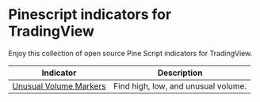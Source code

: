 # Pinescript indicators for TradingView

Enjoy this collection of open source Pine Script indicators for TradingView.

| Indicator                       | Description                           |
|----------------------------------|---------------------------------------|
| [Unusual Volume Markers](unusual_volume/) | Find high, low, and unusual volume.   |
